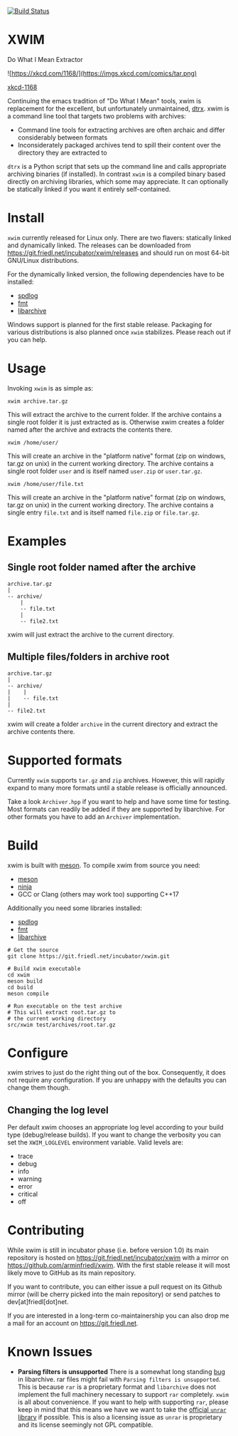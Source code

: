 [![Build Status](https://drone.friedl.net/api/badges/incubator/xwim/status.svg)](https://drone.friedl.net/incubator/xwim)

# XWIM
Do What I Mean Extractor

![https://xkcd.com/1168/](https://imgs.xkcd.com/comics/tar.png)

[xkcd-1168](https://xkcd.com/1168/)

Continuing the emacs tradition of "Do What I Mean" tools, xwim is replacement
for the excellent, but unfortunately unmaintained,
[dtrx](https://github.com/brettcs/dtrx). xwim is a command line tool that
targets two problems with archives:

- Command line tools for extracting archives are often archaic and differ
considerably between formats
- Inconsiderately packaged archives tend to spill their content over the
directory they are extracted to

`dtrx` is a Python script that sets up the command line and calls appropriate
archiving binaries (if installed). In contrast `xwim` is a compiled binary based
directly on archiving libraries, which some may appreciate. It can optionally be
statically linked if you want it entirely self-contained.

# Install
`xwim` currently released for Linux only. There are two flavers: statically
linked and dynamically linked. The releases can be downloaded from
https://git.friedl.net/incubator/xwim/releases and should run on most 64-bit
GNU/Linux distributions. 

For the dynamically linked version, the following dependencies have to be
installed:
- [spdlog](https://github.com/gabime/spdlog)
- [fmt](https://github.com/fmtlib/fmt)
- [libarchive](https://github.com/libarchive/libarchive)

Windows support is planned for the first stable release. Packaging for various
distributions is also planned once `xwim` stabilizes. Please reach out if you
can help.

# Usage
Invoking `xwim` is as simple as:

```shell
xwim archive.tar.gz
```

This will extract the archive to the current folder. If the archive contains a
single root folder it is just extracted as is. Otherwise xwim creates a folder
named after the archive and extracts the contents there.


```shell
xwim /home/user/
```

This will create an archive in the "platform native" format (zip on windows,
tar.gz on unix) in the current working directory. The archive contains a single
root folder `user` and is itself named `user.zip` or `user.tar.gz`.

```shell
xwim /home/user/file.txt
```

This will create an archive in the "platform native" format (zip on windows,
tar.gz on unix) in the current working directory. The archive contains a single
entry `file.txt` and is itself named `file.zip` or `file.tar.gz`.

# Examples

## Single root folder named after the archive

```
archive.tar.gz
|
-- archive/
    |
    -- file.txt
    |
    -- file2.txt
```

xwim will just extract the archive to the current directory.

## Multiple files/folders in archive root

```
archive.tar.gz
|
-- archive/
|    |
|    -- file.txt
| 
-- file2.txt
```

xwim will create a folder `archive` in the current directory and extract the
archive contents there.

# Supported formats
Currently `xwim` supports `tar.gz` and `zip` archives. However, this will
rapidly expand to many more formats until a stable release is officially
announced.

Take a look `Archiver.hpp` if you want to help and have some time for testing.
Most formats can readily be added if they are supported by libarchive. For other
formats you have to add an `Archiver` implementation.

# Build
xwim is built with [meson](https://mesonbuild.com/). To compile xwim from source
you need:
- [meson](https://mesonbuild.com/)
- [ninja](https://ninja-build.org/)
- GCC or Clang (others may work too) supporting C++17

Additionally you need some libraries installed:
- [spdlog](https://github.com/gabime/spdlog)
- [fmt](https://github.com/fmtlib/fmt)
- [libarchive](https://github.com/libarchive/libarchive)


``` shell
# Get the source
git clone https://git.friedl.net/incubator/xwim.git

# Build xwim executable
cd xwim
meson build
cd build
meson compile

# Run executable on the test archive
# This will extract root.tar.gz to 
# the current working directory
src/xwim test/archives/root.tar.gz
```

# Configure
xwim strives to just do the right thing out of the box. Consequently, it does
not require any configuration. If you are unhappy with the defaults you can
change them though.

## Changing the log level
Per default xwim chooses an appropriate log level according to your build type
(debug/release builds). If you want to change the verbosity you can set the
`XWIM_LOGLEVEL` environment variable. Valid levels are:
- trace
- debug
- info
- warning
- error
- critical
- off

# Contributing
While xwim is still in incubator phase (i.e. before version 1.0) its main
repository is hosted on https://git.friedl.net/incubator/xwim with a mirror on
https://github.com/arminfriedl/xwim. With the first stable release it will most
likely move to GitHub as its main repository.

If you want to contribute, you can either issue a pull request on its Github
mirror (will be cherry picked into the main repository) or send patches to
dev[at]friedl[dot]net.

If you are interested in a long-term co-maintainership you can also drop me a
mail for an account on https://git.friedl.net.

# Known Issues

- <strong>Parsing filters is unsupported</strong> 
  There is a somewhat long standing
  [bug](https://github.com/libarchive/libarchive/issues/373) in libarchive. rar
  files might fail with `Parsing filters is unsupported`. This is because `rar`
  is a proprietary format and `libarchive` does not implement the full machinery
  necessary to support `rar` completely. `xwim` is all about convenience. If you
  want to help with supporting `rar`, please keep in mind that this means we
  have we want to take the [official `unrar`
  library](https://www.rarlab.com/rar_add.htm) if possible. This is also a
  licensing issue as `unrar` is proprietary and its license seemingly not GPL
  compatible.
